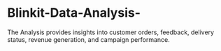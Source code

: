 # Blinkit-Data-Analysis-
The Analysis provides insights into customer orders, feedback, delivery status, revenue generation, and campaign performance.
